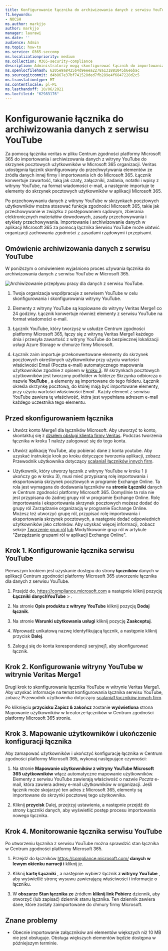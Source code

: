 ```yaml
---
title: Konfigurowanie łącznika do archiwizowania danych z serwisu YouTube w Microsoft 365
f1.keywords:
- NOCSH
ms.author: markjjo
author: markjjo
manager: laurawi
ms.date: ''
audience: Admin
ms.topic: how-to
ms.service: O365-seccomp
ms.localizationpriority: medium
ms.collection: M365-security-compliance
description: Administratorzy mogą skonfigurować łącznik do importowania i archiwizowania danych z serwisu YouTube z veritas do usługi Microsoft 365. Ten łącznik umożliwia archiwizowanie danych ze źródeł danych innych firm w Microsoft 365. Po zarchiwizowania tych danych możesz zarządzać danymi innych firm przy użyciu funkcji zgodności, takich jak archiwizacja prawnie, zbierania elektronicznych materiałów dowodowych i zasady przechowywania.
ms.openlocfilehash: 6205e9a8425b4d9eeea2278a131881045b6e6bac
ms.sourcegitcommit: d4b867e37bf741528ded7fb289e4f6847228d2c5
ms.translationtype: MT
ms.contentlocale: pl-PL
ms.lasthandoff: 10/06/2021
ms.locfileid: "62983176"
---
```

# <a name="set-up-a-connector-to-archive-youtube-data"></a>Konfigurowanie łącznika do archiwizowania danych z serwisu YouTube

Za pomocą łącznika veritas w pliku Centrum zgodności platformy Microsoft 365 do importowania i archiwizowania danych z witryny YouTube do skrzynek pocztowych użytkowników w Microsoft 365 organizacji. Veritas udostępnia łącznik skonfigurowany do przechwytywania elementów ze źródła danych innej firmy i importowania ich do Microsoft 365. Łącznik konwertuje zawartość, taką jak czaty, załączniki, zadania, notatki i wpisy z witryny YouTube, na format wiadomości e-mail, a następnie importuje te elementy do skrzynek pocztowych użytkowników w aplikacji Microsoft 365.

Po przechowywaniu danych z witryny YouTube w skrzynkach pocztowych użytkowników można stosować funkcje zgodności Microsoft 365, takie jak przechowywanie w związku z postępowaniem sądowym, zbierania elektronicznych materiałów dowodowych, zasady przechowywania i etykiety przechowywania. Importowanie i archiwizowanie danych w aplikacji Microsoft 365 za pomocą łącznika Serwisu YouTube może ułatwić organizacji zachowania zgodności z zasadami rządowymi i przepisami.

## <a name="overview-of-archiving-youtube-data"></a>Omówienie archiwizowania danych z serwisu YouTube

W poniższym o omówieniem wyjaśniono proces używania łącznika do archiwizowania danych z serwisu YouTube w Microsoft 365.

![Archiwizowanie przepływu pracy dla danych z serwisu YouTube.](../media/YouTubeConnectorWorkflow.png)

1. Twoja organizacja współpracuje z serwisem YouTube w celu skonfigurowania i skonfigurowania witryny YouTube.

2. Elementy z witryny YouTube są kopiowane do witryny Veritas Merge1 co 24 godziny. Łącznik konwertuje również elementy z serwisu YouTube na format wiadomości e-mail.

3. Łącznik YouTube, który tworzysz w usłudze Centrum zgodności platformy Microsoft 365, łączy się z witryną Veritas Merge1 każdego dnia i przesyła zawartość z witryny YouTube do bezpiecznej lokalizacji usługi Azure Storage w chmurze firmy Microsoft.

4. Łącznik zaim importuje przekonwertowane elementy do skrzynek pocztowych określonych użytkowników przy użyciu wartości właściwości  Email (Poczta e-mail) automatycznego mapowania użytkowników zgodnie z opisem w [kroku 3](#step-3-map-users-and-complete-the-connector-setup). W skrzynkach pocztowych użytkowników jest tworzony podfolder w folderze Skrzynka odbiorcza o nazwie **YouTube** , a elementy są importowane do tego folderu. Łącznik określa skrzynkę pocztową, do której mają być importowane elementy, przy użyciu wartości właściwości *Email* . Każdy element z serwisu YouTube zawiera tę właściwość, która jest wypełniana adresem e-mail każdego uczestnika tego elementu.

## <a name="before-you-set-up-a-connector"></a>Przed skonfigurowaniem łącznika

- Utwórz konto Merge1 dla łączników Microsoft. Aby utworzyć to konto, skontaktuj się z [działem obsługi klienta firmy Veritas](https://www.veritas.com/form/requestacall/ms-connectors-contact). Podczas tworzenia łącznika w kroku 1 należy zalogować się do tego konta.

- Utwórz aplikację YouTube, aby pobierać dane z konta youtube. Aby uzyskać instrukcje krok po kroku dotyczące tworzenia aplikacji, zobacz Przewodnik użytkownika dotyczący [scalania1 łączników innych firm](https://docs.ms.merge1.globanetportal.com/Merge1%20Third-Party%20Connectors%20YouTube%20User%20Guide.pdf).

- Użytkownik, który utworzy łącznik z witryny YouTube w kroku 1 (i ukończy go w kroku 3), musi mieć przypisaną rolę importowania i eksportowania skrzynek pocztowych w programie Exchange Online. Ta rola jest wymagana do dodawania łączników na **stronie Łączniki** danych w Centrum zgodności platformy Microsoft 365. Domyślnie ta rola nie jest przypisana do żadnej grupy ról w programie Exchange Online. Rolę importowania i eksportowania skrzynek pocztowych możesz dodać do grupy ról Zarządzanie organizacją w programie Exchange Online. Możesz też utworzyć grupę ról, przypisać rolę importowania i eksportowania skrzynek pocztowych, a następnie dodać odpowiednich użytkowników jako członków. Aby uzyskać więcej informacji, zobacz sekcje [Tworzenie grup ról](/Exchange/permissions-exo/role-groups#create-role-groups) [lub](/Exchange/permissions-exo/role-groups#modify-role-groups) Modyfikowanie grup ról w artykule "Zarządzanie grupami ról w aplikacji Exchange Online".

## <a name="step-1-set-up-the-youtube-connector"></a>Krok 1. Konfigurowanie łącznika serwisu YouTube

Pierwszym krokiem jest uzyskanie dostępu do strony **łączników** danych w aplikacji Centrum zgodności platformy Microsoft 365 utworzenie łącznika dla danych z serwisu YouTube.

1. Przejdź do, <https://compliance.microsoft.com> a następnie kliknij pozycję **Łączniki** **danychYouTube** > .

2. Na stronie **Opis produktu z witryny YouTube** kliknij pozycję **Dodaj łącznik**.

3. Na stronie **Warunki użytkowania usługi** kliknij pozycję **Zaakceptuj**.

4. Wprowadź unikatową nazwę identyfikującą łącznik, a następnie kliknij przycisk **Dalej**.

5. Zaloguj się do konta korespondencji seryjnej1, aby skonfigurować łącznik.

## <a name="step-2-configure-the-youtube-on-the-veritas-merge1-site"></a>Krok 2. Konfigurowanie witryny YouTube w witrynie Veritas Merge1

Drugi krok to skonfigurowanie łącznika YouTube w witrynie Veritas Merge1. Aby uzyskać informacje na temat konfigurowania łącznika serwisu YouTube, zobacz Przewodnik użytkownika dotyczący [scalania1 łączników innych firm](https://docs.ms.merge1.globanetportal.com/Merge1%20Third-Party%20Connectors%20YouTube%20User%20Guide.pdf).

Po kliknięciu **przycisku Zapisz & zakończ** zostanie **wyświetlona** strona Mapowanie użytkowników w kreatorze łączników w Centrum zgodności platformy Microsoft 365 stronie.

## <a name="step-3-map-users-and-complete-the-connector-setup"></a>Krok 3. Mapowanie użytkowników i ukończenie konfiguracji łącznika

Aby zamapować użytkowników i ukończyć konfigurację łącznika w Centrum zgodności platformy Microsoft 365, wykonaj następujące czynności:

1. Na stronie **Mapowanie użytkowników z witryny YouTube Microsoft 365 użytkowników** włącz automatyczne mapowanie użytkowników. Elementy z serwisu YouTube zawierają właściwość o nazwie *Poczta* e-mail, która zawiera adresy e-mail użytkowników w organizacji. Jeśli łącznik może skojarzyć ten adres z Microsoft 365, elementy są importowane do skrzynki pocztowej tego użytkownika.

2. Kliknij **przycisk** Dalej, przejrzyj ustawienia, a następnie przejdź do strony  Łączniki danych, aby wyświetlić postęp procesu importowania nowego łącznika.

## <a name="step-4-monitor-the-youtube-connector"></a>Krok 4. Monitorowanie łącznika serwisu YouTube

Po utworzeniu łącznika z serwisu YouTube można sprawdzić stan łącznika w Centrum zgodności platformy Microsoft 365.

1. Przejdź do łączników <https://compliance.microsoft.com/> **danych w lewym okienku narracji i** kliknij je.

2. Kliknij **kartę Łączniki** , a następnie wybierz łącznik **z witryny YouTube** , aby wyświetlić stronę wysuwu zawierającą właściwości i informacje o łączniku.

3. W **obszarze Stan łącznika ze** źródłem **kliknij link Pobierz** dziennik, aby otworzyć (lub zapisać) dziennik stanu łącznika. Ten dziennik zawiera dane, które zostały zaimportowane do chmury firmy Microsoft.

## <a name="known-issues"></a>Znane problemy

- Obecnie importowanie załączników ani elementów większych niż 10 MB nie jest obsługuje. Obsługa większych elementów będzie dostępna w późniejszym terminie.
